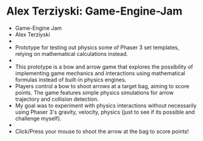 # Alex Terziyski: Game-Engine-Jam

 * Game-Engine Jam
 * Alex Terziyski
 * 
 * Prototype for testing out physics some of Phaser 3 set templates, relying on mathematical calculations instead.
 * 
 * This prototype is a bow and arrow game that explores the possibility of implementing game mechanics and interactions using mathematical formulas instead of built-in physics engines.
 * Players control a bow to shoot arrows at a target bag, aiming to score points. The game features simple physics simulations for arrow trajectory and collision detection.
 * My goal was to experiment with physics interactions without necessarily using Phaser 3's gravity, velocity, physics (just to see if its possible and challenge myself). 
 * 
 * Click/Press your mouse to shoot the arrow at the bag to score points!
